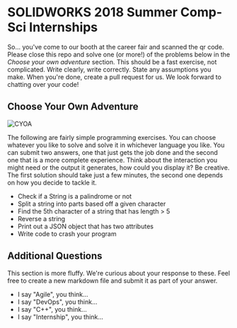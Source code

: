 # SOLIDWORKS 2018 Summer Comp-Sci Internships
So... you've come to our booth at the career fair and scanned the qr code. Please close this repo and solve one (or more!) of the problems below in the _Choose your own adventure_ section. This should be a fast exercise, not complicated. Write clearly, write correctly. State any assumptions you make. When you're done, create a pull request for us. We look forward to chatting over your code! 

## Choose Your Own Adventure

![CYOA](https://upload.wikimedia.org/wikipedia/en/f/f0/Cave_of_time.jpg)

The following are fairly simple programming exercises. You can choose whatever you like to solve and solve it in whichever language you like. You can submit two answers, one that just gets the job done and the second one that is a more complete experience. Think about the interaction you might need or the output it generates, how could you display it? Be creative. The first solution should take just a few minutes, the second one depends on how you decide to tackle it.

* Check if a String is a palindrome or not
* Split a string into parts based off a given character
* Find the 5th character of a string that has length > 5
* Reverse a string
* Print out a JSON object that has two attributes
* Write code to crash your program

## Additional Questions

This section is more fluffy. We're curious about your response to these. Feel free to create a new markdown file and submit it as part of your answer.

* I say "Agile", you think...
* I say "DevOps", you think...
* I say "C++", you think...
* I say "Internship", you think...
